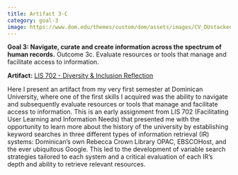 ```yaml
---
title: Artifact 3-C
category: goal-3
image: https://www.dom.edu/themes/custom/dom/assets/images/CV_DUstacked_PMS295.png
---
```


**Goal 3: Navigate, curate and create information across the spectrum of human records.**
Outcome 3c. Evaluate resources or tools that manage and facilitate access to information.

**Artifact:** [LIS 702 - Diversity & Inclusion Reflection](https://docs.google.com/document/d/1zVEr1DiLGJzUGcWXpGsBmRtWLO7N5Dv3pjQglazZPzI/edit?usp=sharing)

Here I present an artifact from my very first semester at Dominican University, where one of the first skills I acquired was the ability to navigate and subsequently evaluate resources or tools that manage and facilitate access to information. This is an early assignment from LIS 702 (Facilitating User Learning and Information Needs) that presented me with the opportunity to learn more about the history of the university by establishing keyword searches in three different types of information retrieval (IR) systems: Dominican’s own Rebecca Crown Library OPAC, EBSCOHost, and the ever ubiquitous Google. This led to the development of variable search strategies tailored to each system and a critical evaluation of each IR’s depth and ability to retrieve relevant resources.